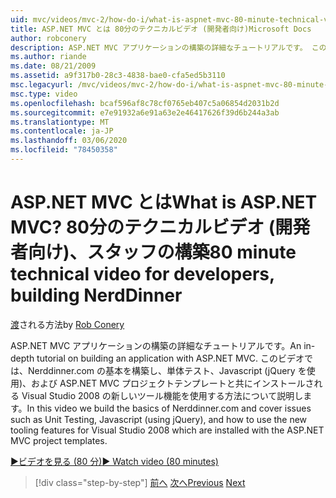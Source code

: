 ```yaml
---
uid: mvc/videos/mvc-2/how-do-i/what-is-aspnet-mvc-80-minute-technical-video-for-developers-building-nerddinner
title: ASP.NET MVC とは 80分のテクニカルビデオ (開発者向け)Microsoft Docs
author: robconery
description: ASP.NET MVC アプリケーションの構築の詳細なチュートリアルです。 このビデオでは、Nerddinner.com の基本を構築し、単体テストなどの問題に対応してい,...
ms.author: riande
ms.date: 08/21/2009
ms.assetid: a9f317b0-28c3-4838-bae0-cfa5ed5b3110
msc.legacyurl: /mvc/videos/mvc-2/how-do-i/what-is-aspnet-mvc-80-minute-technical-video-for-developers-building-nerddinner
msc.type: video
ms.openlocfilehash: bcaf596af8c78cf0765eb407c5a06854d2031b2d
ms.sourcegitcommit: e7e91932a6e91a63e2e46417626f39d6b244a3ab
ms.translationtype: MT
ms.contentlocale: ja-JP
ms.lasthandoff: 03/06/2020
ms.locfileid: "78450358"
---
```

# <a name="what-is-aspnet-mvc-80-minute-technical-video-for-developers-building-nerddinner"></a><span data-ttu-id="5a51c-105">ASP.NET MVC とは</span><span class="sxs-lookup"><span data-stu-id="5a51c-105">What is ASP.NET MVC?</span></span> <span data-ttu-id="5a51c-106">80分のテクニカルビデオ (開発者向け)、スタッフの構築</span><span class="sxs-lookup"><span data-stu-id="5a51c-106">80 minute technical video for developers, building NerdDinner</span></span>

<span data-ttu-id="5a51c-107">[渡](https://github.com/robconery)される方法</span><span class="sxs-lookup"><span data-stu-id="5a51c-107">by [Rob Conery](https://github.com/robconery)</span></span>

<span data-ttu-id="5a51c-108">ASP.NET MVC アプリケーションの構築の詳細なチュートリアルです。</span><span class="sxs-lookup"><span data-stu-id="5a51c-108">An in-depth tutorial on building an application with ASP.NET MVC.</span></span> <span data-ttu-id="5a51c-109">このビデオでは、Nerddinner.com の基本を構築し、単体テスト、Javascript (jQuery を使用)、および ASP.NET MVC プロジェクトテンプレートと共にインストールされる Visual Studio 2008 の新しいツール機能を使用する方法について説明します。</span><span class="sxs-lookup"><span data-stu-id="5a51c-109">In this video we build the basics of Nerddinner.com and cover issues such as Unit Testing, Javascript (using jQuery), and how to use the new tooling features for Visual Studio 2008 which are installed with the ASP.NET MVC project templates.</span></span>

[<span data-ttu-id="5a51c-110">&#9654;ビデオを見る (80 分)</span><span class="sxs-lookup"><span data-stu-id="5a51c-110">&#9654; Watch video (80 minutes)</span></span>](https://channel9.msdn.com/Blogs/ASP-NET-Site-Videos/what-is-aspnet-mvc-80-minute-technical-video-for-developers-building-nerddinner)

> [!div class="step-by-step"]
> <span data-ttu-id="5a51c-111">[前へ](displaying-a-table-of-database-data.md)
> [次へ](why-aspnet-mvc-3-minute-overview-video-for-decision-makers.md)</span><span class="sxs-lookup"><span data-stu-id="5a51c-111">[Previous](displaying-a-table-of-database-data.md)
[Next](why-aspnet-mvc-3-minute-overview-video-for-decision-makers.md)</span></span>
